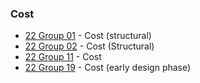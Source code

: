 ### Cost
* [22 Group 01](https://github.com/kfjordt/11034-advanced-bim) - Cost (structural)
* [22 Group 02](https://github.com/AndersTraeland/A1---Open-BIM) - Cost (Structural)
* [22 Group 11](https://github.com/AnjaHolmquist/GROUP-11.) - Cost
* [22 Group 19](https://github.com/simonciversen/A1-OpenBIM) - Cost (early design phase)
